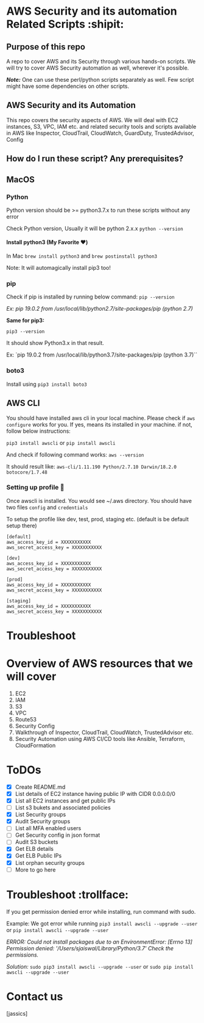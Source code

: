 # AWS Security and its automation Related Scripts :shipit:

## Purpose of this repo
A repo to cover AWS and its Security through various hands-on scripts. We will try to cover AWS Security automation as well, wherever it's possible.

_**Note:**_ One can use these perl/python scripts separately as well. Few script might have some dependencies on other scripts.  

## AWS Security and its Automation
This repo covers the security aspects of AWS. We will deal with EC2 instances, S3, VPC, IAM etc. and related security tools and scripts available in AWS like Inspector, CloudTrail, CloudWatch, GuardDuty, TrustedAdvisor, Config

## How do I run these script? Any prerequisites?

## MacOS

### Python
Python version should be >= python3.7.x to run these scripts without any error

Check Python version, Usually it will be python 2.x.x
`python --version`

#### Install python3 (My Favorite :heart:)
In Mac `brew install python3` and `brew postinstall python3`

Note: It will automagically install pip3 too!

### pip
Check if pip is installed by running below command:
`pip --version`

*Ex: pip 19.0.2 from /usr/local/lib/python2.7/site-packages/pip (python 2.7)*

**Same for pip3:**

`pip3 --version`

It should show Python3.x in that result.

Ex: `pip 19.0.2 from /usr/local/lib/python3.7/site-packages/pip (python 3.7)``

### boto3
Install using `pip3 install boto3`

## AWS CLI
You should have installed aws cli in your local machine. Please check if `aws configure` works for you. If yes, means its installed in your machine. if not, follow below instructions:

`pip3 install awscli` or `pip install awscli`

And check if following command works: `aws --version`

It should result like: `aws-cli/1.11.190 Python/2.7.10 Darwin/18.2.0 botocore/1.7.48`

### Setting up profile :closed_lock_with_key:
Once awscli is installed. You would see ~/.aws directory.
You should have two files `config` and `credentials`

To setup the profile like dev, test, prod, staging etc. (default is be default setup there)

```
[default]
aws_access_key_id = XXXXXXXXXXX
aws_secret_access_key = XXXXXXXXXXX

[dev]
aws_access_key_id = XXXXXXXXXXX
aws_secret_access_key = XXXXXXXXXXX

[prod]
aws_access_key_id = XXXXXXXXXXX
aws_secret_access_key = XXXXXXXXXXX

[staging]
aws_access_key_id = XXXXXXXXXXX
aws_secret_access_key = XXXXXXXXXXX
```

# Troubleshoot


# Overview of AWS resources that we will cover
1. EC2
2. IAM
3. S3
4. VPC
5. Route53
6. Security Config
7. Walkthrough of Inspector, CloudTrail, CloudWatch, TrustedAdvisor etc.
8. Security Automation using AWS CI/CD tools like Ansible, Terraform, CloudFormation

# ToDOs
- [x] Create README.md
- [x] List details of EC2 instance having public IP with CIDR 0.0.0.0/0
- [x] List all EC2 instances and get public IPs
- [ ] List s3 bukets and associated policies
- [x] List Security groups
- [x] Audit Security groups
- [ ] List all MFA enabled users
- [ ] Get Security config in json format
- [ ] Audit S3 buckets
- [x] Get ELB details
- [x] Get ELB Public IPs
- [x] List orphan security groups
- [ ] More to go here

# Troubleshoot :trollface:
If you get permission denied error while installing, run command with sudo.

Example: We got error while running `pip3 install awscli --upgrade --user` or `pip install awscli --upgrade --user`

*ERROR: Could not install packages due to an EnvironmentError: [Errno 13] Permission denied: '/Users/sjaiswal/Library/Python/3.7'
Check the permissions.*

*Solution:* `sudo pip3 install awscli --upgrade --user` or `sudo pip install awscli --upgrade --user`

# Contact us
[jassics]
